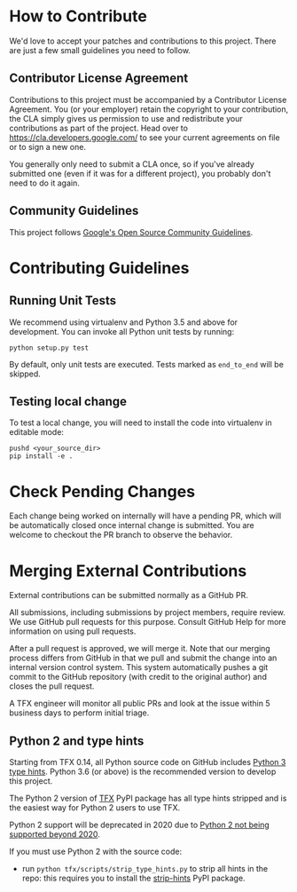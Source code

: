 # How to Contribute

We'd love to accept your patches and contributions to this project. There are
just a few small guidelines you need to follow.

## Contributor License Agreement

Contributions to this project must be accompanied by a Contributor License
Agreement. You (or your employer) retain the copyright to your contribution,
the CLA simply gives us permission to use and redistribute your contributions as
part of the project. Head over to <https://cla.developers.google.com/> to see
your current agreements on file or to sign a new one.

You generally only need to submit a CLA once, so if you've already submitted one
(even if it was for a different project), you probably don't need to do it
again.

## Community Guidelines
This project follows [Google's Open Source Community Guidelines](
https://opensource.google.com/conduct/).

# Contributing Guidelines

## Running Unit Tests
We recommend using virtualenv and Python 3.5 and above for development. You can
invoke all Python unit tests by running:

```
python setup.py test
```

By default, only unit tests are executed. Tests marked as `end_to_end` will be
skipped.

## Testing local change
To test a local change, you will need to install the code into virtualenv in editable
mode:

```
pushd <your_source_dir>
pip install -e .
```


# Check Pending Changes
Each change being worked on internally will have a pending PR, which will be
automatically closed once internal change is submitted. You are welcome to
checkout the PR branch to observe the behavior.

# Merging External Contributions
External contributions can be submitted normally as a GitHub PR.

All submissions, including submissions by project members, require review. We
use GitHub pull requests for this purpose. Consult GitHub Help for more
information on using pull requests.

After a pull request is approved, we will merge it. Note that our merging process differs
from GitHub in that we pull and submit the change into an internal version
control system. This system automatically pushes a git commit to the GitHub
repository (with credit to the original author) and closes the pull request.

A TFX engineer will monitor all public PRs and look at the issue within 5
business days to perform initial triage.

## Python 2 and type hints
Starting from TFX 0.14, all Python source code on GitHub includes
[Python 3 type hints](https://docs.python.org/3.5/library/typing.html). Python
3.6 (or above) is the recommended version to develop this project.

The Python 2 version of [TFX](https://pypi.org/project/tfx/) PyPI package has
all type hints stripped and is the easiest way for Python 2 users to use TFX.

Python 2 support will be deprecated in 2020 due to
[Python 2 not being supported beyond 2020](https://www.python.org/dev/peps/pep-0373/).

If you must use Python 2 with the source code:

* run `python tfx/scripts/strip_type_hints.py` to strip all hints in the repo:
this requires you to install the
[strip-hints](https://pypi.org/project/strip-hints/) PyPI package.
